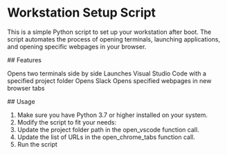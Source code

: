 # Workstation Setup Script

This is a simple Python script to set up your workstation after boot. The script automates the process of opening terminals, launching applications, and opening specific webpages in your browser.

## Features

Opens two terminals side by side
Launches Visual Studio Code with a specified project folder
Opens Slack
Opens specified webpages in new browser tabs

## Usage

1. Make sure you have Python 3.7 or higher installed on your system.
2. Modify the script to fit your needs:
3. Update the project folder path in the open_vscode function call.
4. Update the list of URLs in the open_chrome_tabs function call.
5. Run the script